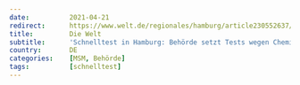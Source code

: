 ```yaml
---
date:          2021-04-21
redirect:      https://www.welt.de/regionales/hamburg/article230552637/Schnelltest-in-Hamburg-Behoerde-setzt-Tests-wegen-Chemikalie-nicht-mehr-ein.html
title:         Die Welt
subtitle:      'Schnelltest in Hamburg: Behörde setzt Tests wegen Chemikalie nicht mehr ein'
country:       DE
categories:    [MSM, Behörde]
tags:          [schnelltest]
---
```


